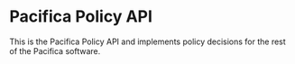 # Pacifica Policy API

This is the Pacifica Policy API and implements policy decisions for the rest of the Pacifica software.

